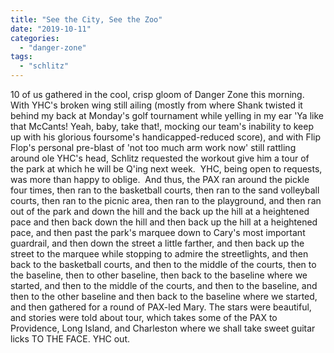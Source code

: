 ```yaml
---
title: "See the City, See the Zoo"
date: "2019-10-11"
categories: 
  - "danger-zone"
tags: 
  - "schlitz"
---
```


10 of us gathered in the cool, crisp gloom of Danger Zone this morning. With YHC's broken wing still ailing (mostly from where Shank twisted it behind my back at Monday's golf tournament while yelling in my ear 'Ya like that McCants! Yeah, baby, take that!, mocking our team's inability to keep up with his glorious foursome's handicapped-reduced score), and with Flip Flop's personal pre-blast of 'not too much arm work now' still rattling around ole YHC's head, Schlitz requested the workout give him a tour of the park at which he will be Q'ing next week.  YHC, being open to requests, was more than happy to oblige.  And thus, the PAX ran around the pickle four times, then ran to the basketball courts, then ran to the sand volleyball courts, then ran to the picnic area, then ran to the playground, and then ran out of the park and down the hill and the back up the hill at a heightened pace and then back down the hill and then back up the hill at a heightened pace, and then past the park's marquee down to Cary's most important guardrail, and then down the street a little farther, and then back up the street to the marquee while stopping to admire the streetlights, and then back to the basketball courts, and then to the middle of the courts, then to the baseline, then to other baseline, then back to the baseline where we started, and then to the middle of the courts, and then to the baseline, and then to the other baseline and then back to the baseline where we started, and then gathered for a round of PAX-led Mary. The stars were beautiful, and stories were told about tour, which takes some of the PAX to Providence, Long Island, and Charleston where we shall take sweet guitar licks TO THE FACE. YHC out.
